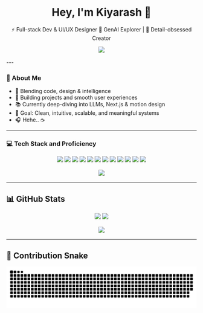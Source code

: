 <h1 align="center">Hey, I'm Kiyarash 👋</h1>

<p align="center">
  ⚡ Full-stack Dev & UI/UX Designer  
  🤖 GenAI Explorer | 🧠 Detail-obsessed Creator
</p>
<p align="center">
  <a href="https://dummy-astro.vercel.app" target="_blank">
    <img src="https://img.shields.io/badge/Live-Bento%20Format-00ff99?style=for-the-badge&logo=vercel&logoColor=black" />
  </a>
</p>
---

### 🧠 About Me

- 🧩 Blending code, design & intelligence  
- 🚀 Building projects and smooth user experiences  
- 📚 Currently deep-diving into LLMs, Next.js & motion design 
- 🎯 Goal: Clean, intuitive, scalable, and meaningful systems  
- 🎧 Hehe.. ☕  

---

### 💻 Tech Stack and Proficiency

<div align="center">
  <img src="https://img.shields.io/badge/JavaScript-F7DF1E?style=for-the-badge&logo=javascript&logoColor=black" />
  <img src="https://img.shields.io/badge/TypeScript-3178C6?style=for-the-badge&logo=typescript&logoColor=white" />
  <img src="https://img.shields.io/badge/React-61DAFB?style=for-the-badge&logo=react&logoColor=white" />
  <img src="https://img.shields.io/badge/Node.js-339933?style=for-the-badge&logo=node.js&logoColor=white" />
  <img src="https://img.shields.io/badge/Express.js-000000?style=for-the-badge&logo=express&logoColor=white" />
  <img src="https://img.shields.io/badge/MongoDB-47A248?style=for-the-badge&logo=mongodb&logoColor=white" />
  <img src="https://img.shields.io/badge/Python-3776AB?style=for-the-badge&logo=python&logoColor=white" />
  <img src="https://img.shields.io/badge/TailwindCSS-38B2AC?style=for-the-badge&logo=tailwind-css&logoColor=white" />
  <img src="https://img.shields.io/badge/Bootstrap-7952B3?style=for-the-badge&logo=bootstrap&logoColor=white" />
  <img src="https://img.shields.io/badge/Figma-F24E1E?style=for-the-badge&logo=figma&logoColor=white" />
  <img src="https://img.shields.io/badge/Swift-FA7343?style=for-the-badge&logo=swift&logoColor=white" />
  <img src="https://img.shields.io/badge/GenAI-8A2BE2?style=for-the-badge&logo=openai&logoColor=white" />
  <br><br>
  <img src="https://komarev.com/ghpvc/?username=KiyarashKia&label=Profile%20views&color=gray&style=flat" />
</div>

---
## 📊 GitHub Stats

<p align="center">
  <img src="https://github-readme-stats.vercel.app/api?username=KiyarashKia&show_icons=true&theme=radical&hide_title=true&hide_border=true" />
  <img src="https://github-readme-stats.vercel.app/api/top-langs/?username=KiyarashKia&layout=compact&theme=radical&hide_border=true" />
  <br><br>
  <img src="https://streak-stats.demolab.com?user=KiyarashKia&theme=radical&hide_border=true" />
</p>

---

## 🐍 Contribution Snake

<p align="center">
  <img src="https://raw.githubusercontent.com/KiyarashKia/snk/output/github-contribution-grid-snake-dark.svg" alt="Snake eating my contributions" />
</p>

